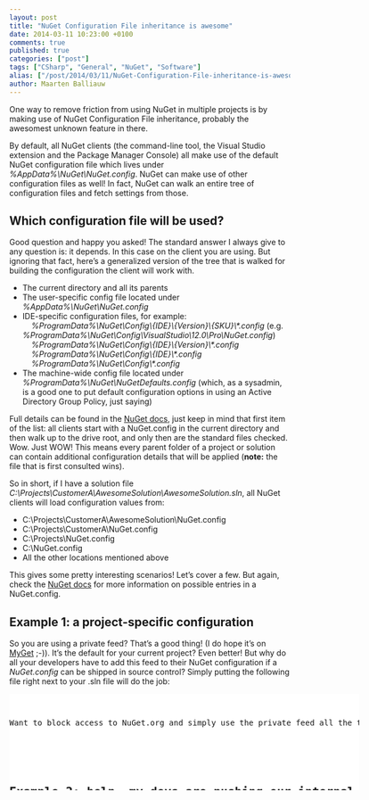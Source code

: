 ```yaml
---
layout: post
title: "NuGet Configuration File inheritance is awesome"
date: 2014-03-11 10:23:00 +0100
comments: true
published: true
categories: ["post"]
tags: ["CSharp", "General", "NuGet", "Software"]
alias: ["/post/2014/03/11/NuGet-Configuration-File-inheritance-is-awesome.aspx", "/post/2014/03/11/nuget-configuration-file-inheritance-is-awesome.aspx"]
author: Maarten Balliauw
---
```

<p>One way to remove friction from using NuGet in multiple projects is by making use of NuGet Configuration File inheritance, probably the awesomest unknown feature in there. <p>By default, all NuGet clients (the command-line tool, the Visual Studio extension and the Package Manager Console) all make use of the default NuGet configuration file which lives under <em>%AppData%\NuGet\NuGet.config</em>. NuGet can make use of other configuration files as well! In fact, NuGet can walk an entire tree of configuration files and fetch settings from those. <h2>Which configuration file will be used?</h2> <p>Good question and happy you asked! The standard answer I always give to any question is: it depends. In this case on the client you are using. But ignoring that fact, here’s a generalized version of the tree that is walked for building the configuration the client will work with.</p> <ul> <li>The current directory and all its parents</li> <li>The user-specific config file located under <em>%AppData%\NuGet\NuGet.config</em> </li> <li>IDE-specific configuration files, for example: <br>&nbsp;&nbsp;&nbsp; <em>%ProgramData%\NuGet\Config\{IDE}\{Version}\{SKU}\*.config</em> (e.g. <em>%ProgramData%\NuGet\Config\VisualStudio\12.0\Pro\NuGet.config</em>)<br>&nbsp;&nbsp;&nbsp; <em>%ProgramData%\NuGet\Config\{IDE}\{Version}\*.config <br>&nbsp;&nbsp;&nbsp; %ProgramData%\NuGet\Config\{IDE}\*.config <br>&nbsp;&nbsp;&nbsp; %ProgramData%\NuGet\Config\*.config</em></li> <li>The machine-wide config file located under <em>%ProgramData%\NuGet\NuGetDefaults.config </em>(which, as a sysadmin, is a good one to put default configuration options in using an Active Directory Group Policy, just saying)</li></ul> <p>Full details can be found in the <a href="http://docs.nuget.org/docs/reference/nuget-config-file">NuGet docs</a>, just keep in mind that first item of the list: all clients start with a NuGet.config in the current directory and then walk up to the drive root, and only then are the standard files checked. Wow. Just WOW! This means every parent folder of a project or solution can contain additional configuration details that will be applied (<strong>note:</strong> the file that is first consulted wins). <p>So in short, if I have a solution file <em>C:\Projects\CustomerA\AwesomeSolution\AwesomeSolution.sln</em>, all NuGet clients will load configuration values from: <ul> <li>C:\Projects\CustomerA\AwesomeSolution\NuGet.config</li> <li>C:\Projects\CustomerA\NuGet.config</li> <li>C:\Projects\NuGet.config</li> <li>C:\NuGet.config</li> <li>All the other locations mentioned above</li></ul> <p>This gives some pretty interesting scenarios! Let’s cover a few. But again, check the <a href="http://docs.nuget.org/docs/reference/nuget-config-file">NuGet docs</a> for more information on possible entries in a NuGet.config. <h2>Example 1: a project-specific configuration</h2> <p>So you are using a private feed? That’s a good thing! (I do hope it’s on <a href="http://www.myget.org">MyGet</a> ;-)). It’s the default for your current project? Even better! But why do all your developers have to add this feed to their NuGet configuration if a <em>NuGet.config</em> can be shipped in source control? Simply putting the following file right next to your .sln file will do the job:</p> <div class="wlWriterEditableSmartContent" id="scid:9D7513F9-C04C-4721-824A-2B34F0212519:7510d0d7-8f53-4862-b743-b31b716eddf9" style="margin: 0px; padding: 0px; float: none; display: inline;"><pre style="width: 628px; height: 173px; overflow: auto; background-color: white;"><div><!--

Code highlighting produced by Actipro CodeHighlighter (freeware)
http://www.CodeHighlighter.com/

--><span style="color: rgb(0, 0, 255);">&lt;?</span><span style="color: rgb(255, 0, 255);">xml version="1.0" encoding="utf-8"</span><span style="color: rgb(0, 0, 255);">?&gt;</span><span style="color: rgb(0, 0, 0);">
</span><span style="color: rgb(0, 0, 255);">&lt;</span><span style="color: rgb(128, 0, 0);">configuration</span><span style="color: rgb(0, 0, 255);">&gt;</span><span style="color: rgb(0, 0, 0);">
  </span><span style="color: rgb(0, 0, 255);">&lt;</span><span style="color: rgb(128, 0, 0);">packageSources</span><span style="color: rgb(0, 0, 255);">&gt;</span><span style="color: rgb(0, 0, 0);">
    </span><span style="color: rgb(0, 0, 255);">&lt;</span><span style="color: rgb(128, 0, 0);">add </span><span style="color: rgb(255, 0, 0);">key</span><span style="color: rgb(0, 0, 255);">="Chuck Norris Feed"</span><span style="color: rgb(255, 0, 0);"> value</span><span style="color: rgb(0, 0, 255);">="https://www.myget.org/F/chucknorris"</span><span style="color: rgb(255, 0, 0);"> </span><span style="color: rgb(0, 0, 255);">/&gt;</span><span style="color: rgb(0, 0, 0);">
  </span><span style="color: rgb(0, 0, 255);">&lt;/</span><span style="color: rgb(128, 0, 0);">packageSources</span><span style="color: rgb(0, 0, 255);">&gt;</span><span style="color: rgb(0, 0, 0);">
</span><span style="color: rgb(0, 0, 255);">&lt;/</span><span style="color: rgb(128, 0, 0);">configuration</span><span style="color: rgb(0, 0, 255);">&gt;</span></div></pre><!-- Code inserted with Steve Dunn's Windows Live Writer Code Formatter Plugin.  http://dunnhq.com --></div>
<p>Want to block access to NuGet.org and simply use the private feed all the time? Here’s some more:</p>
<div class="wlWriterEditableSmartContent" id="scid:9D7513F9-C04C-4721-824A-2B34F0212519:8a3355a0-bd18-45b4-8d56-2300bb765bf9" style="margin: 0px; padding: 0px; float: none; display: inline;"><pre style="width: 628px; height: 324px; overflow: auto; background-color: white;"><div><!--

Code highlighting produced by Actipro CodeHighlighter (freeware)
http://www.CodeHighlighter.com/

--><span style="color: rgb(0, 0, 255);">&lt;?</span><span style="color: rgb(255, 0, 255);">xml version="1.0" encoding="utf-8"</span><span style="color: rgb(0, 0, 255);">?&gt;</span><span style="color: rgb(0, 0, 0);">
</span><span style="color: rgb(0, 0, 255);">&lt;</span><span style="color: rgb(128, 0, 0);">configuration</span><span style="color: rgb(0, 0, 255);">&gt;</span><span style="color: rgb(0, 0, 0);">
  </span><span style="color: rgb(0, 0, 255);">&lt;</span><span style="color: rgb(128, 0, 0);">packageSources</span><span style="color: rgb(0, 0, 255);">&gt;</span><span style="color: rgb(0, 0, 0);">
    </span><span style="color: rgb(0, 0, 255);">&lt;</span><span style="color: rgb(128, 0, 0);">add </span><span style="color: rgb(255, 0, 0);">key</span><span style="color: rgb(0, 0, 255);">="Chuck Norris Feed"</span><span style="color: rgb(255, 0, 0);"> value</span><span style="color: rgb(0, 0, 255);">="https://www.myget.org/F/chucknorris"</span><span style="color: rgb(255, 0, 0);"> </span><span style="color: rgb(0, 0, 255);">/&gt;</span><span style="color: rgb(0, 0, 0);">
  </span><span style="color: rgb(0, 0, 255);">&lt;/</span><span style="color: rgb(128, 0, 0);">packageSources</span><span style="color: rgb(0, 0, 255);">&gt;</span><span style="color: rgb(0, 0, 0);">
  </span><span style="color: rgb(0, 0, 255);">&lt;</span><span style="color: rgb(128, 0, 0);">disabledPackageSources</span><span style="color: rgb(0, 0, 255);">&gt;</span><span style="color: rgb(0, 0, 0);">
    </span><span style="color: rgb(0, 0, 255);">&lt;</span><span style="color: rgb(128, 0, 0);">add </span><span style="color: rgb(255, 0, 0);">key</span><span style="color: rgb(0, 0, 255);">="nuget.org"</span><span style="color: rgb(255, 0, 0);"> value</span><span style="color: rgb(0, 0, 255);">="true"</span><span style="color: rgb(255, 0, 0);"> </span><span style="color: rgb(0, 0, 255);">/&gt;</span><span style="color: rgb(0, 0, 0);">
  </span><span style="color: rgb(0, 0, 255);">&lt;/</span><span style="color: rgb(128, 0, 0);">disabledPackageSources</span><span style="color: rgb(0, 0, 255);">&gt;</span><span style="color: rgb(0, 0, 0);">
  </span><span style="color: rgb(0, 0, 255);">&lt;</span><span style="color: rgb(128, 0, 0);">activePackageSource</span><span style="color: rgb(0, 0, 255);">&gt;</span><span style="color: rgb(0, 0, 0);">
    </span><span style="color: rgb(0, 0, 255);">&lt;</span><span style="color: rgb(128, 0, 0);">add </span><span style="color: rgb(255, 0, 0);">key</span><span style="color: rgb(0, 0, 255);">="Chuck Norris Feed"</span><span style="color: rgb(255, 0, 0);"> value</span><span style="color: rgb(0, 0, 255);">="https://www.myget.org/F/chucknorris"</span><span style="color: rgb(255, 0, 0);"> </span><span style="color: rgb(0, 0, 255);">/&gt;</span><span style="color: rgb(0, 0, 0);">
  </span><span style="color: rgb(0, 0, 255);">&lt;/</span><span style="color: rgb(128, 0, 0);">activePackageSource</span><span style="color: rgb(0, 0, 255);">&gt;</span><span style="color: rgb(0, 0, 0);">
</span><span style="color: rgb(0, 0, 255);">&lt;/</span><span style="color: rgb(128, 0, 0);">configuration</span><span style="color: rgb(0, 0, 255);">&gt;</span></div></pre><!-- Code inserted with Steve Dunn's Windows Live Writer Code Formatter Plugin.  http://dunnhq.com --></div>
<h2>Example 2: help, my devs are pushing our internal framework to NuGet.org!</h2>
<p>Good one, good one. We don’t want that to happen. Probably they forgot the <em>-Source</em> parameter to NuGet.exe, but still. Accidental pushes are not fun! Place this one next to the .sln file and you should be good:</p>
<div class="wlWriterEditableSmartContent" id="scid:9D7513F9-C04C-4721-824A-2B34F0212519:f87d952f-6ae5-4690-a644-45048b2775f0" style="margin: 0px; padding: 0px; float: none; display: inline;"><pre style="width: 628px; height: 153px; overflow: auto; background-color: white;"><div><!--

Code highlighting produced by Actipro CodeHighlighter (freeware)
http://www.CodeHighlighter.com/

--><span style="color: rgb(0, 0, 255);">&lt;?</span><span style="color: rgb(255, 0, 255);">xml version="1.0" encoding="utf-8"</span><span style="color: rgb(0, 0, 255);">?&gt;</span><span style="color: rgb(0, 0, 0);">
</span><span style="color: rgb(0, 0, 255);">&lt;</span><span style="color: rgb(128, 0, 0);">configuration</span><span style="color: rgb(0, 0, 255);">&gt;</span><span style="color: rgb(0, 0, 0);">
  </span><span style="color: rgb(0, 0, 255);">&lt;</span><span style="color: rgb(128, 0, 0);">config</span><span style="color: rgb(0, 0, 255);">&gt;</span><span style="color: rgb(0, 0, 0);">
    </span><span style="color: rgb(0, 0, 255);">&lt;</span><span style="color: rgb(128, 0, 0);">add </span><span style="color: rgb(255, 0, 0);">key</span><span style="color: rgb(0, 0, 255);">="DefaultPushSource"</span><span style="color: rgb(255, 0, 0);"> value</span><span style="color: rgb(0, 0, 255);">="https://www.myget.org/F/chucknorris/api/v2/package"</span><span style="color: rgb(255, 0, 0);"> </span><span style="color: rgb(0, 0, 255);">/&gt;</span><span style="color: rgb(0, 0, 0);">
  </span><span style="color: rgb(0, 0, 255);">&lt;/</span><span style="color: rgb(128, 0, 0);">config</span><span style="color: rgb(0, 0, 255);">&gt;</span><span style="color: rgb(0, 0, 0);">
</span><span style="color: rgb(0, 0, 255);">&lt;/</span><span style="color: rgb(128, 0, 0);">configuration</span><span style="color: rgb(0, 0, 255);">&gt;</span></div></pre><!-- Code inserted with Steve Dunn's Windows Live Writer Code Formatter Plugin.  http://dunnhq.com --></div>
<p>Feel free to combine it with example 1, it may make sense!
<h2>Example 3: NuGet.exe always asks me for proxy credentials</h2>
<p>That is not funny. Proxies are like printers: the idea is great but when you need them things don’t always go well. Good thing is we can configure default proxy credentials. While possible to put this one in a project, it’s probably better to do this in the default <em>%AppData%\NuGet\NuGet.config</em>:</p>
<div class="wlWriterEditableSmartContent" id="scid:9D7513F9-C04C-4721-824A-2B34F0212519:29292787-3639-4125-a520-d3908388effe" style="margin: 0px; padding: 0px; float: none; display: inline;"><pre style="width: 628px; height: 153px; overflow: auto; background-color: white;"><div><!--

Code highlighting produced by Actipro CodeHighlighter (freeware)
http://www.CodeHighlighter.com/

--><span style="color: rgb(0, 0, 255);">&lt;?</span><span style="color: rgb(255, 0, 255);">xml version="1.0" encoding="utf-8"</span><span style="color: rgb(0, 0, 255);">?&gt;</span><span style="color: rgb(0, 0, 0);">
</span><span style="color: rgb(0, 0, 255);">&lt;</span><span style="color: rgb(128, 0, 0);">configuration</span><span style="color: rgb(0, 0, 255);">&gt;</span><span style="color: rgb(0, 0, 0);">
  </span><span style="color: rgb(0, 0, 255);">&lt;</span><span style="color: rgb(128, 0, 0);">config</span><span style="color: rgb(0, 0, 255);">&gt;</span><span style="color: rgb(0, 0, 0);">
    </span><span style="color: rgb(0, 0, 255);">&lt;</span><span style="color: rgb(128, 0, 0);">add </span><span style="color: rgb(255, 0, 0);">key</span><span style="color: rgb(0, 0, 255);">="http_proxy"</span><span style="color: rgb(255, 0, 0);"> value</span><span style="color: rgb(0, 0, 255);">="host"</span><span style="color: rgb(255, 0, 0);"> </span><span style="color: rgb(0, 0, 255);">/&gt;</span><span style="color: rgb(0, 0, 0);">
    </span><span style="color: rgb(0, 0, 255);">&lt;</span><span style="color: rgb(128, 0, 0);">add </span><span style="color: rgb(255, 0, 0);">key</span><span style="color: rgb(0, 0, 255);">="http_proxy.user"</span><span style="color: rgb(255, 0, 0);"> value</span><span style="color: rgb(0, 0, 255);">="username"</span><span style="color: rgb(255, 0, 0);"> </span><span style="color: rgb(0, 0, 255);">/&gt;</span><span style="color: rgb(0, 0, 0);">
    </span><span style="color: rgb(0, 0, 255);">&lt;</span><span style="color: rgb(128, 0, 0);">add </span><span style="color: rgb(255, 0, 0);">key</span><span style="color: rgb(0, 0, 255);">="http_proxy.password"</span><span style="color: rgb(255, 0, 0);"> value</span><span style="color: rgb(0, 0, 255);">="encrypted_password"</span><span style="color: rgb(255, 0, 0);"> </span><span style="color: rgb(0, 0, 255);">/&gt;</span><span style="color: rgb(0, 0, 0);">
  </span><span style="color: rgb(0, 0, 255);">&lt;/</span><span style="color: rgb(128, 0, 0);">config</span><span style="color: rgb(0, 0, 255);">&gt;</span><span style="color: rgb(0, 0, 0);">
</span><span style="color: rgb(0, 0, 255);">&lt;/</span><span style="color: rgb(128, 0, 0);">configuration</span><span style="color: rgb(0, 0, 255);">&gt;</span></div></pre><!-- Code inserted with Steve Dunn's Windows Live Writer Code Formatter Plugin.  http://dunnhq.com --></div>
<h2>Example 4: feed inheritance and package restore</h2>
<p>We have multiple customers, each with a specific feed they can use. Awesome! Every customer project can contain the following <em>NuGet.config</em>:</p>
<div class="wlWriterEditableSmartContent" id="scid:9D7513F9-C04C-4721-824A-2B34F0212519:6d54d43a-58e0-4e40-91f9-3ce3c0506b53" style="margin: 0px; padding: 0px; float: none; display: inline;"><pre style="width: 628px; height: 156px; overflow: auto; background-color: white;"><div><!--

Code highlighting produced by Actipro CodeHighlighter (freeware)
http://www.CodeHighlighter.com/

--><span style="color: rgb(0, 0, 255);">&lt;?</span><span style="color: rgb(255, 0, 255);">xml version="1.0" encoding="utf-8"</span><span style="color: rgb(0, 0, 255);">?&gt;</span><span style="color: rgb(0, 0, 0);">
</span><span style="color: rgb(0, 0, 255);">&lt;</span><span style="color: rgb(128, 0, 0);">configuration</span><span style="color: rgb(0, 0, 255);">&gt;</span><span style="color: rgb(0, 0, 0);">
  </span><span style="color: rgb(0, 0, 255);">&lt;</span><span style="color: rgb(128, 0, 0);">packageSources</span><span style="color: rgb(0, 0, 255);">&gt;</span><span style="color: rgb(0, 0, 0);">
    </span><span style="color: rgb(0, 0, 255);">&lt;</span><span style="color: rgb(128, 0, 0);">add </span><span style="color: rgb(255, 0, 0);">key</span><span style="color: rgb(0, 0, 255);">="Customer X"</span><span style="color: rgb(255, 0, 0);"> value</span><span style="color: rgb(0, 0, 255);">="https://www.myget.org/F/customerx"</span><span style="color: rgb(255, 0, 0);"> </span><span style="color: rgb(0, 0, 255);">/&gt;</span><span style="color: rgb(0, 0, 0);">
  </span><span style="color: rgb(0, 0, 255);">&lt;/</span><span style="color: rgb(128, 0, 0);">packageSources</span><span style="color: rgb(0, 0, 255);">&gt;</span><span style="color: rgb(0, 0, 0);">
</span><span style="color: rgb(0, 0, 255);">&lt;/</span><span style="color: rgb(128, 0, 0);">configuration</span><span style="color: rgb(0, 0, 255);">&gt;</span></div></pre><!-- Code inserted with Steve Dunn's Windows Live Writer Code Formatter Plugin.  http://dunnhq.com --></div>




<p>In the <em>C:\Projects</em> folder, we can add another configuration file which adds in another feed for every project located under <em>C:\Projects</em>. All customer projects use both of these feeds, typically. Customer specific components as well as that framework built in-house, each on their own feed. But help! All of a sudden, package restore started complaining no package named X can be found!</p>
<p>The reason for that is probably the active package source is set to one specific feed and not the “aggregate” of all configured feeds. Here’s a solution to that which can go in <em>C:\Projects\NuGet.config</em>:</p>
<div class="wlWriterEditableSmartContent" id="scid:9D7513F9-C04C-4721-824A-2B34F0212519:23562635-0d4e-494c-a5fc-efb57cd8c44f" style="margin: 0px; padding: 0px; float: none; display: inline;"><pre style="width: 628px; height: 196px; overflow: auto; background-color: white;"><div><!--

Code highlighting produced by Actipro CodeHighlighter (freeware)
http://www.CodeHighlighter.com/

--><span style="color: rgb(0, 0, 255);">&lt;?</span><span style="color: rgb(255, 0, 255);">xml version="1.0" encoding="utf-8"</span><span style="color: rgb(0, 0, 255);">?&gt;</span><span style="color: rgb(0, 0, 0);">
</span><span style="color: rgb(0, 0, 255);">&lt;</span><span style="color: rgb(128, 0, 0);">configuration</span><span style="color: rgb(0, 0, 255);">&gt;</span><span style="color: rgb(0, 0, 0);">
  </span><span style="color: rgb(0, 0, 255);">&lt;</span><span style="color: rgb(128, 0, 0);">packageSources</span><span style="color: rgb(0, 0, 255);">&gt;</span><span style="color: rgb(0, 0, 0);">
    </span><span style="color: rgb(0, 0, 255);">&lt;</span><span style="color: rgb(128, 0, 0);">add </span><span style="color: rgb(255, 0, 0);">key</span><span style="color: rgb(0, 0, 255);">="Our Cool Framework"</span><span style="color: rgb(255, 0, 0);"> value</span><span style="color: rgb(0, 0, 255);">="https://www.myget.org/F/ourcoolframework"</span><span style="color: rgb(255, 0, 0);"> </span><span style="color: rgb(0, 0, 255);">/&gt;</span><span style="color: rgb(0, 0, 0);">
  </span><span style="color: rgb(0, 0, 255);">&lt;/</span><span style="color: rgb(128, 0, 0);">packageSources</span><span style="color: rgb(0, 0, 255);">&gt;</span><span style="color: rgb(0, 0, 0);">
  </span><span style="color: rgb(0, 0, 255);">&lt;</span><span style="color: rgb(128, 0, 0);">activePackageSource</span><span style="color: rgb(0, 0, 255);">&gt;</span><span style="color: rgb(0, 0, 0);">
    </span><span style="color: rgb(0, 0, 255);">&lt;</span><span style="color: rgb(128, 0, 0);">add </span><span style="color: rgb(255, 0, 0);">key</span><span style="color: rgb(0, 0, 255);">="All"</span><span style="color: rgb(255, 0, 0);"> value</span><span style="color: rgb(0, 0, 255);">="(Aggregate source)"</span><span style="color: rgb(255, 0, 0);"> </span><span style="color: rgb(0, 0, 255);">/&gt;</span><span style="color: rgb(0, 0, 0);">
  </span><span style="color: rgb(0, 0, 255);">&lt;/</span><span style="color: rgb(128, 0, 0);">activePackageSource</span><span style="color: rgb(0, 0, 255);">&gt;</span><span style="color: rgb(0, 0, 0);">
</span><span style="color: rgb(0, 0, 255);">&lt;/</span><span style="color: rgb(128, 0, 0);">configuration</span><span style="color: rgb(0, 0, 255);">&gt;</span></div></pre><!-- Code inserted with Steve Dunn's Windows Live Writer Code Formatter Plugin.  http://dunnhq.com --></div>
<p>All sorts of fancy combinations are possible, the only thing you have to do is find an approach that works for you.</p>
<p><em>Enjoy!</em></p>
{% include imported_disclaimer.html %}
